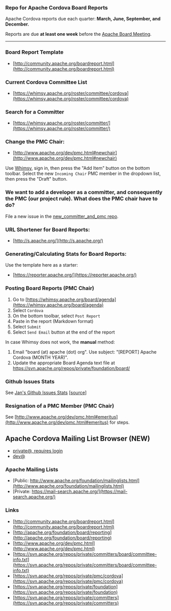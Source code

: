 ### Repo for Apache Cordova Board Reports

Apache Cordova reports due each quarter: **March, June, September, and December.**

Reports are due **at least one week** before the [Apache Board Meeting](http://www.apache.org/foundation/board/calendar.html).

---

### Board Report Template

- [http://community.apache.org/boardreport.html](http://community.apache.org/boardreport.html)

### Current Cordova Committee List

- [https://whimsy.apache.org/roster/committee/cordova](https://whimsy.apache.org/roster/committee/cordova)

### Search for a Committer

- [https://whimsy.apache.org/roster/committer/](https://whimsy.apache.org/roster/committer/)
 
### Change the PMC Chair:

- [http://www.apache.org/dev/pmc.html#newchair](http://www.apache.org/dev/pmc.html#newchair)

Use [Whimsy](https://whimsy.apache.org/board/agenda), sign in, then press the "Add Item" button on the bottom toolbar. Select the new `Incoming Chair` PMC member in the dropdown list, then press the "Draft" button.

### We want to add a developer as a committer, and consequently the PMC (our project rule). What does the PMC chair have to do?

File a new issue in the [new_committer_and_pmc repo](https://github.com/cordova/new_committer_and_pmc).

### URL Shortener for Board Reports:

- [http://s.apache.org/](http://s.apache.org/)

### Generating/Calculating Stats for Board Reports:

Use the template here as a starter:

- [https://reporter.apache.org/](https://reporter.apache.org/)

### Posting Board Reports (PMC Chair)

1. Go to [https://whimsy.apache.org/board/agenda](https://whimsy.apache.org/board/agenda)
2. Select `Cordova`
3. On the bottom toolbar, select `Post Report`
4. Paste in the report (Markdown format)
5. Select `Submit`
6. Select `Send Email` button at the end of the report

In case Whimsy does not work, the **manual** method:

1. Email "board (at) apache (dot) org". Use subject: "[REPORT] Apache Cordova (MONTH YEAR)".
2. Update the appropriate Board Agenda text file at https://svn.apache.org/repos/private/foundation/board/

### Github Issues Stats

See [Jan's Github Issues Stats](http://cordova.betamo.de/cordova-board-reports-issue-and-pr-searches.php) [[source](https://lists.apache.org/thread.html/dce1f1675571058ef91abc3e28fde4b24bbbec874f8ea3a1c300bb14@%3Cdev.cordova.apache.org%3E)]

### Resignation of a PMC Member (PMC Chair)

See [http://www.apache.org/dev/pmc.html#emeritus](http://www.apache.org/dev/pmc.html#emeritus) for steps.

## Apache Cordova Mailing List Browser (NEW)

- [private@, requires login](https://lists.apache.org/list.html?private@cordova.apache.org)
- [dev@](https://lists.apache.org/list.html?dev@cordova.apache.org)

### Apache Mailing Lists

- [Public: http://www.apache.org/foundation/mailinglists.html](http://www.apache.org/foundation/mailinglists.html)
- [Private: https://mail-search.apache.org/](https://mail-search.apache.org/)

### Links

- [http://community.apache.org/boardreport.html](http://community.apache.org/boardreport.html)
- [http://apache.org/foundation/board/reporting](http://apache.org/foundation/board/reporting)
- [http://www.apache.org/dev/pmc.html](http://www.apache.org/dev/pmc.html)
- [https://svn.apache.org/repos/private/committers/board/committee-info.txt](https://svn.apache.org/repos/private/committers/board/committee-info.txt)
- [https://svn.apache.org/repos/private/pmc/cordova](https://svn.apache.org/repos/private/pmc/cordova)
- [https://svn.apache.org/repos/private/foundation](https://svn.apache.org/repos/private/foundation)
- [https://svn.apache.org/repos/private/committers](https://svn.apache.org/repos/private/committers)

